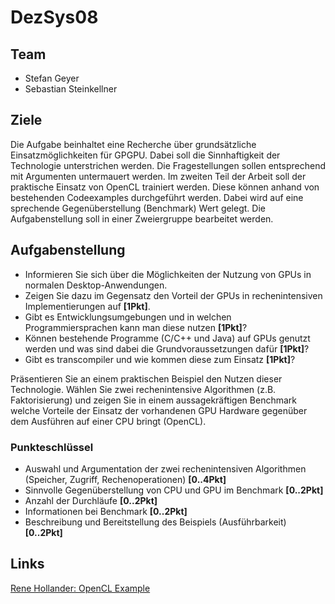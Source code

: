 # DezSys08

## Team

- Stefan Geyer
- Sebastian Steinkellner

## Ziele

Die Aufgabe beinhaltet eine Recherche über grundsätzliche Einsatzmöglichkeiten für GPGPU. 
Dabei soll die Sinnhaftigkeit der Technologie unterstrichen werden. 
Die Fragestellungen sollen entsprechend mit Argumenten untermauert werden.
Im zweiten Teil der Arbeit soll der praktische Einsatz von OpenCL trainiert werden. 
Diese können anhand von bestehenden Codeexamples durchgeführt werden. 
Dabei wird auf eine sprechende Gegenüberstellung (Benchmark) Wert gelegt.
Die Aufgabenstellung soll in einer Zweiergruppe bearbeitet werden.

## Aufgabenstellung

- Informieren Sie sich über die Möglichkeiten der Nutzung von GPUs in normalen Desktop-Anwendungen.  
- Zeigen Sie dazu im Gegensatz den Vorteil der GPUs in rechenintensiven Implementierungen auf **[1Pkt]**.  
- Gibt es Entwicklungsumgebungen und in welchen Programmiersprachen kann man diese nutzen **[1Pkt]**?  
- Können bestehende Programme (C/C++ und Java) auf GPUs genutzt werden und was sind dabei die Grundvoraussetzungen dafür **[1Pkt]**?  
- Gibt es transcompiler und wie kommen diese zum Einsatz **[1Pkt]**?  
  
Präsentieren Sie an einem praktischen Beispiel den Nutzen dieser Technologie. 
Wählen Sie zwei rechenintensive Algorithmen (z.B. Faktorisierung) und 
zeigen Sie in einem aussagekräftigen Benchmark welche Vorteile der Einsatz 
der vorhandenen GPU Hardware gegenüber dem Ausführen auf einer CPU bringt (OpenCL). 

### Punkteschlüssel

- Auswahl und Argumentation der zwei rechenintensiven Algorithmen (Speicher, Zugriff, Rechenoperationen) **[0..4Pkt]**
- Sinnvolle Gegenüberstellung von CPU und GPU im Benchmark **[0..2Pkt]**
- Anzahl der Durchläufe **[0..2Pkt]**
- Informationen bei Benchmark **[0..2Pkt]**
- Beschreibung und Bereitstellung des Beispiels (Ausführbarkeit) **[0..2Pkt]**

## Links

[Rene Hollander: OpenCL Example](https://github.com/ReneHollander/opencl-example)
